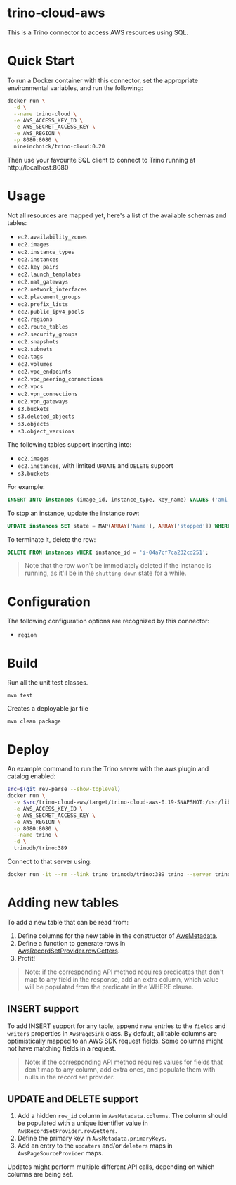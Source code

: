 trino-cloud-aws
=================

This is a Trino connector to access AWS resources using SQL.

# Quick Start

To run a Docker container with this connector, set the appropriate environmental variables, and run the following:
```bash
docker run \
  -d \
  --name trino-cloud \
  -e AWS_ACCESS_KEY_ID \
  -e AWS_SECRET_ACCESS_KEY \
  -e AWS_REGION \
  -p 8080:8080 \
  nineinchnick/trino-cloud:0.20
```

Then use your favourite SQL client to connect to Trino running at http://localhost:8080

# Usage

Not all resources are mapped yet, here's a list of the available schemas and tables:
* `ec2.availability_zones`
* `ec2.images`
* `ec2.instance_types`
* `ec2.instances`
* `ec2.key_pairs`
* `ec2.launch_templates`
* `ec2.nat_gateways`
* `ec2.network_interfaces`
* `ec2.placement_groups`
* `ec2.prefix_lists`
* `ec2.public_ipv4_pools`
* `ec2.regions`
* `ec2.route_tables`
* `ec2.security_groups`
* `ec2.snapshots`
* `ec2.subnets`
* `ec2.tags`
* `ec2.volumes`
* `ec2.vpc_endpoints`
* `ec2.vpc_peering_connections`
* `ec2.vpcs`
* `ec2.vpn_connections`
* `ec2.vpn_gateways`
* `s3.buckets`
* `s3.deleted_objects`
* `s3.objects`
* `s3.object_versions`

The following tables support inserting into:
* `ec2.images`
* `ec2.instances`, with limited `UPDATE` and `DELETE` support
* `s3.buckets`

For example:
```sql
INSERT INTO instances (image_id, instance_type, key_name) VALUES ('ami-05f7491af5eef733a', 't2.micro', 'default')
```

To stop an instance, update the instance row:
```sql
UPDATE instances SET state = MAP(ARRAY['Name'], ARRAY['stopped']) WHERE instance_id = 'i-04a7cf7ca232cd251';
```

To terminate it, delete the row:
```sql
DELETE FROM instances WHERE instance_id = 'i-04a7cf7ca232cd251';
```

> Note that the row won't be immediately deleted if the instance is running,
> as it'll be in the `shutting-down` state for a while.

# Configuration

The following configuration options are recognized by this connector:

* `region`

# Build

Run all the unit test classes.
```
mvn test
```

Creates a deployable jar file
```
mvn clean package
```

# Deploy

An example command to run the Trino server with the aws plugin and catalog enabled:

```bash
src=$(git rev-parse --show-toplevel)
docker run \
  -v $src/trino-cloud-aws/target/trino-cloud-aws-0.19-SNAPSHOT:/usr/lib/trino/plugin/aws \
  -e AWS_ACCESS_KEY_ID \
  -e AWS_SECRET_ACCESS_KEY \
  -e AWS_REGION \
  -p 8080:8080 \
  --name trino \
  -d \
  trinodb/trino:389
```

Connect to that server using:
```bash
docker run -it --rm --link trino trinodb/trino:389 trino --server trino:8080 --catalog aws --schema default
```

# Adding new tables

To add a new table that can be read from:

1. Define columns for the new table in the constructor of [AwsMetadata](src/main/java/pl/net/was/cloud/aws/AwsMetadata.java).
2. Define a function to generate rows in [AwsRecordSetProvider.rowGetters](src/main/java/pl/net/was/cloud/aws/AwsRecordSetProvider.java).
3. Profit!

> Note: if the corresponding API method requires predicates that don't map to any field in the response,
> add an extra column, which value will be populated from the predicate in the WHERE clause.

## INSERT support

To add INSERT support for any table, append new entries to the `fields` and `writers` properties in `AwsPageSink` class.
By default, all table columns are optimistically mapped to an AWS SDK request fields.
Some columns might not have matching fields in a request.

> Note: if the corresponding API method requires values for fields that don't map to any column,
> add extra ones, and populate them with nulls in the record set provider.

## UPDATE and DELETE support

1. Add a hidden `row_id` column in `AwsMetadata.columns`. The column should be populated with a unique identifier value in `AwsRecordSetProvider.rowGetters`.
1. Define the primary key in `AwsMetadata.primaryKeys`.
1. Add an entry to the `updaters` and/or `deleters` maps in `AwsPageSourceProvider` maps.

Updates might perform multiple different API calls, depending on which columns are being set.
